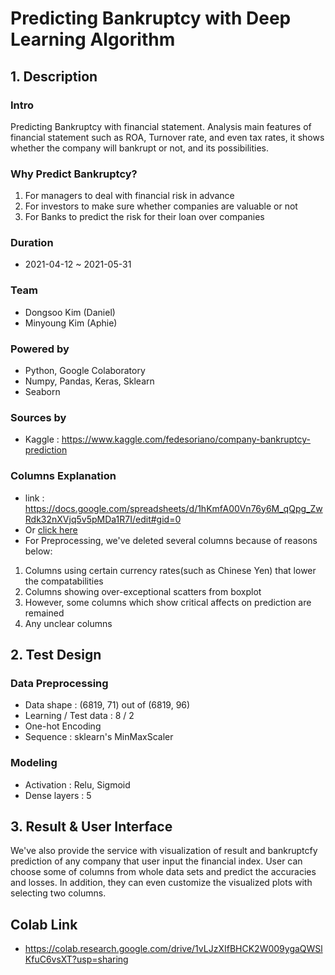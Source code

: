 # **Predicting Bankruptcy with Deep Learning Algorithm**
## 1. Description
### Intro
  Predicting Bankruptcy with financial statement.
  Analysis main features of financial statement such as ROA, Turnover rate,
  and even tax rates, it shows whether the company will bankrupt or not, and its
  possibilities.
### Why Predict Bankruptcy?
  1. For managers to deal with financial risk in advance
  2. For investors to make sure whether companies are valuable or not
  3. For Banks to predict the risk for their loan over companies
### Duration
  - 2021-04-12 ~ 2021-05-31
### Team
  - Dongsoo Kim (Daniel)
  - Minyoung Kim (Aphie)
### Powered by
  - Python, Google Colaboratory
  - Numpy, Pandas, Keras, Sklearn
  - Seaborn
### Sources by
  - Kaggle : https://www.kaggle.com/fedesoriano/company-bankruptcy-prediction
### Columns Explanation
  - link : https://docs.google.com/spreadsheets/d/1hKmfA00Vn76y6M_qQpg_ZwRdk32nXVjq5v5pMDa1R7I/edit#gid=0
  - Or <a href = './Column Explanation.xlsx'>click here</a>
  - For Preprocessing, we've deleted several columns because of reasons below:
  1. Columns using certain currency rates(such as Chinese Yen) that lower the compatabilities
  2. Columns showing over-exceptional scatters from boxplot
  3. However, some columns which show critical affects on prediction are remained 
  4. Any unclear columns
## 2. Test Design
### Data Preprocessing
- Data shape : (6819, 71) out of (6819, 96)
- Learning / Test data : 8 / 2
- One-hot Encoding
- Sequence : sklearn's MinMaxScaler
### Modeling
- Activation : Relu, Sigmoid
- Dense layers : 5

## 3. Result & User Interface
We've also provide the service with visualization of result and bankruptcfy prediction of any company that user input the financial index.
User can choose some of columns from whole data sets and predict the accuracies and losses. In addition, they can even customize the visualized plots with selecting two columns.

## Colab Link
- https://colab.research.google.com/drive/1vLJzXIfBHCK2W009ygaQWSlKfuC6vsXT?usp=sharing
